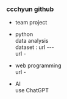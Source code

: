 ### ccchyun github

  * team project<br>

  * python<br>
   data analysis<br>
   dataset : url ---<br>
   url -<br>
  
  * web programming<br>
   url -<br>

  * AI<br>
   use ChatGPT

  
  

<!--
**ccchyun/ccchyun** is a ✨ _special_ ✨ repository because its `README.md` (this file) appears on your GitHub profile.

Here are some ideas to get you started:

- 🔭 I’m currently working on ...
- 🌱 I’m currently learning ...
- 👯 I’m looking to collaborate on ...
- 🤔 I’m looking for help with ...
- 💬 Ask me about ...
- 📫 How to reach me: ...
- 😄 Pronouns: ...
- ⚡ Fun fact: ...
-->

